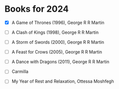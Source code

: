 # Books for 2024

- [x] A Game of Thrones (1996), George R R Martin

- [ ] A Clash of Kings (1998), George R R Martin

- [ ] A Storm of Swords (2000), George R R Martin

- [ ] A Feast for Crows (2005), George R R Martin

- [ ] A Dance with Dragons (2011), George R R Martin

- [ ] Carmilla

- [ ] My Year of Rest and Relaxation, Ottessa Moshfegh

